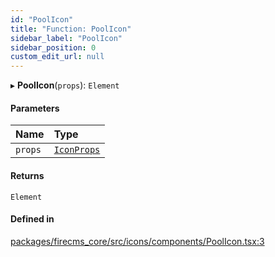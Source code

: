 ```yaml
---
id: "PoolIcon"
title: "Function: PoolIcon"
sidebar_label: "PoolIcon"
sidebar_position: 0
custom_edit_url: null
---
```


▸ **PoolIcon**(`props`): `Element`

#### Parameters

| Name | Type |
| :------ | :------ |
| `props` | [`IconProps`](../types/IconProps.md) |

#### Returns

`Element`

#### Defined in

[packages/firecms_core/src/icons/components/PoolIcon.tsx:3](https://github.com/FireCMSco/firecms/blob/d45f3739/packages/firecms_core/src/icons/components/PoolIcon.tsx#L3)
